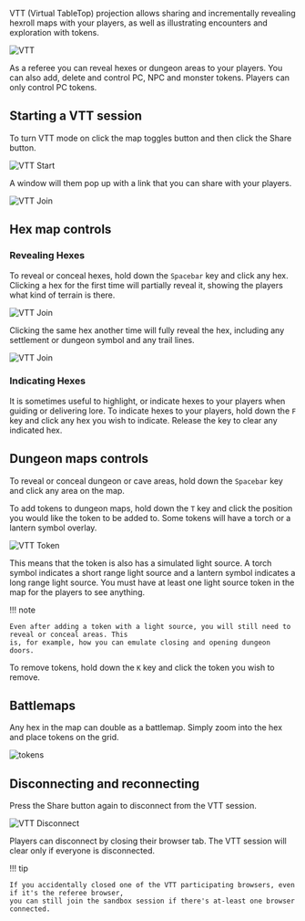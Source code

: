 VTT (Virtual TableTop) projection allows sharing and incrementally revealing hexroll maps with your players, as well as illustrating encounters and exploration with tokens.

![VTT](/images/vtt.jpg)

As a referee you can reveal hexes or dungeon areas to your players. You can also add, delete and control PC, NPC and monster tokens. Players can only control PC tokens.

## Starting a VTT session

To turn VTT mode on click the map toggles button and then click the Share button.

![VTT Start](/images/vtt_button.jpg)

A window will them pop up with a link that you can share with your players.

![VTT Join](/images/vtt_join.jpg)

## Hex map controls

### Revealing Hexes

To reveal or conceal hexes, hold down the `Spacebar` key and click any hex. Clicking a hex for the first time will partially reveal it, showing the players what kind of terrain is there.

![VTT Join](/images/vtt_hex_partial.jpg)

Clicking the same hex another time will fully reveal the hex, including any settlement or dungeon symbol and any trail lines.

![VTT Join](/images/vtt_hex_full.jpg)

### Indicating Hexes

It is sometimes useful to highlight, or indicate hexes to your players when guiding or delivering lore.
To indicate hexes to your players, hold down the `F` key and click any hex you wish to indicate. Release the key to clear any indicated hex.

## Dungeon maps controls

To reveal or conceal dungeon or cave areas, hold down the `Spacebar` key and click any area on the map.

To add tokens to dungeon maps, hold down the `T` key and click the position you would like the token to be added to. Some tokens will have a torch or a lantern symbol overlay.

![VTT Token](/images/token.jpg)

This means that the token is also has a simulated light source.
A torch symbol indicates a short range light source and a lantern symbol indicates a long range light source.
You must have at least one light source token in the map for the players to see anything.

!!! note

    Even after adding a token with a light source, you will still need to reveal or conceal areas. This
    is, for example, how you can emulate closing and opening dungeon doors.

To remove tokens, hold down the `K` key and click the token you wish to remove.

## Battlemaps

Any hex in the map can double as a battlemap. Simply zoom into the hex and place tokens on the grid.

![tokens](/images/tokens.jpg)

## Disconnecting and reconnecting

Press the Share button again to disconnect from the VTT session.

![VTT Disconnect](/images/vtt_disc.jpg)

Players can disconnect by closing their browser tab. The VTT session will clear only if everyone is disconnected.

!!! tip

    If you accidentally closed one of the VTT participating browsers, even if it's the referee browser,
    you can still join the sandbox session if there's at-least one browser connected.
